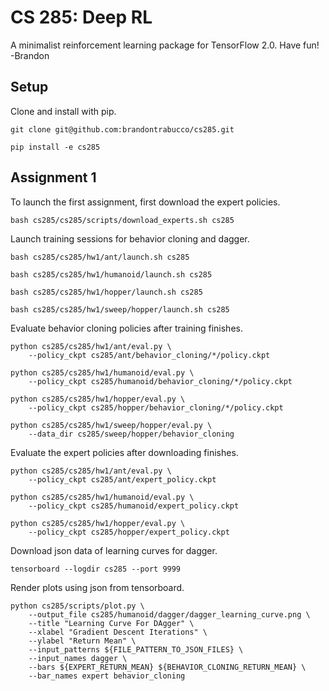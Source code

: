 # CS 285: Deep RL

A minimalist reinforcement learning package for TensorFlow 2.0. Have fun! -Brandon

## Setup

Clone and install with pip.

``` 
git clone git@github.com:brandontrabucco/cs285.git

pip install -e cs285
```

## Assignment 1

To launch the first assignment, first download the expert policies.

```
bash cs285/cs285/scripts/download_experts.sh cs285
```

Launch training sessions for behavior cloning and dagger.

```
bash cs285/cs285/hw1/ant/launch.sh cs285

bash cs285/cs285/hw1/humanoid/launch.sh cs285

bash cs285/cs285/hw1/hopper/launch.sh cs285

bash cs285/cs285/hw1/sweep/hopper/launch.sh cs285
```

Evaluate behavior cloning policies after training finishes.

```
python cs285/cs285/hw1/ant/eval.py \
    --policy_ckpt cs285/ant/behavior_cloning/*/policy.ckpt
    
python cs285/cs285/hw1/humanoid/eval.py \
    --policy_ckpt cs285/humanoid/behavior_cloning/*/policy.ckpt
    
python cs285/cs285/hw1/hopper/eval.py \
    --policy_ckpt cs285/hopper/behavior_cloning/*/policy.ckpt
    
python cs285/cs285/hw1/sweep/hopper/eval.py \
    --data_dir cs285/sweep/hopper/behavior_cloning
```

Evaluate the expert policies after downloading finishes.

```
python cs285/cs285/hw1/ant/eval.py \
    --policy_ckpt cs285/ant/expert_policy.ckpt
    
python cs285/cs285/hw1/humanoid/eval.py \
    --policy_ckpt cs285/humanoid/expert_policy.ckpt
    
python cs285/cs285/hw1/hopper/eval.py \
    --policy_ckpt cs285/hopper/expert_policy.ckpt
```

Download json data of learning curves for dagger.

```
tensorboard --logdir cs285 --port 9999
```

Render plots using json from tensorboard.

```
python cs285/scripts/plot.py \
    --output_file cs285/humanoid/dagger/dagger_learning_curve.png \
    --title "Learning Curve For DAgger" \
    --xlabel "Gradient Descent Iterations" \
    --ylabel "Return Mean" \
    --input_patterns ${FILE_PATTERN_TO_JSON_FILES} \
    --input_names dagger \
    --bars ${EXPERT_RETURN_MEAN} ${BEHAVIOR_CLONING_RETURN_MEAN} \
    --bar_names expert behavior_cloning
```
